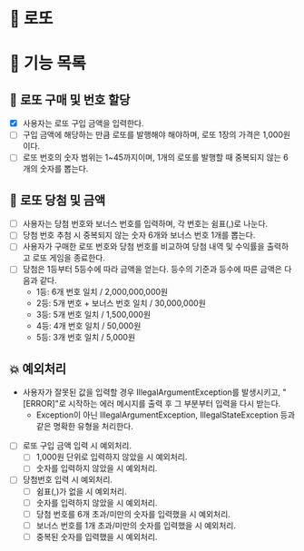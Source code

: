 # 🚀 로또

# 📝 기능 목록

## 💸 로또 구매 및 번호 할당
- [X] 사용자는 로또 구입 금액을 입력한다.
- [ ] 구입 금액에 해당하는 만큼 로또를 발행해야 해야하며, 로또 1장의 가격은 1,000원이다.
- [ ] 로또 번호의 숫자 범위는 1~45까지이며, 1개의 로또를 발행할 때 중복되지 않는 6개의 숫자를 뽑는다.

## 🎉 로또 당첨 및 금액
- [ ] 사용자는 당첨 번호와 보너스 번호를 입력하며, 각 번호는 쉼표(,)로 나눈다.
- [ ] 당첨 번호 추첨 시 중복되지 않는 숫자 6개와 보너스 번호 1개를 뽑는다.
- [ ] 사용자가 구매한 로또 번호와 당첨 번호를 비교하여 당첨 내역 및 수익률을 출력하고 로또 게임을 종료한다.
- [ ] 당첨은 1등부터 5등수에 따라 금액을 얻는다. 등수의 기준과 등수에 따른 금액은 다음과 같다.
    - 1등: 6개 번호 일치 / 2,000,000,000원 
    - 2등: 5개 번호 + 보너스 번호 일치 / 30,000,000원
    - 3등: 5개 번호 일치 / 1,500,000원
    - 4등: 4개 번호 일치 / 50,000원
    - 5등: 3개 번호 일치 / 5,000원

## 💥 예외처리
- 사용자가 잘못된 값을 입력할 경우 IllegalArgumentException를 발생시키고, "[ERROR]"로 시작하는 에러 메시지를 출력 후 그 부분부터 입력을 다시 받는다.
  - Exception이 아닌 IllegalArgumentException, IllegalStateException 등과 같은 명확한 유형을 처리한다.


- [ ] 로또 구입 금액 입력 시 예외처리.
    - [ ] 1,000원 단위로 입력하지 않았을 시 예외처리.
    - [ ] 숫자를 입력하지 않았을 시 예외처리.
- [ ] 당첨번호 입력 시 예외처리.
    - [ ] 쉼표(,)가 없을 시 예외처리.
    - [ ] 숫자를 입력하지 않았을 시 예외처리.
    - [ ] 당첨 번호를 6개 초과/미만의 숫자를 입력했을 시 예외처리.
    - [ ] 보너스 번호를 1개 초과/미만의 숫자를 입력했을 시 예외처리.
    - [ ] 중복된 숫자를 입력했을 시 예외처리.
